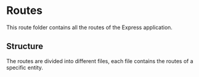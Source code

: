 # Routes

This route folder contains all the routes of the Express application.

## Structure

The routes are divided into different files, each file contains the routes of a specific entity.
